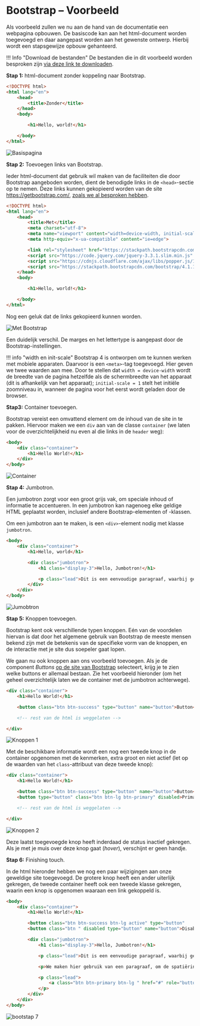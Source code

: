 # Bootstrap – Voorbeeld

Als voorbeeld zullen we nu aan de hand van de documentatie een webpagina opbouwen. De basiscode kan aan het html-document worden toegevoegd en daar aangepast worden aan het gewenste ontwerp. Hierbij wordt een stapsgewijze opbouw gehanteerd.

!!! Info "Download de bestanden"
    De bestanden die in dit voorbeeld worden besproken zijn [via deze link te downloaden](../../bestanden/bootstrap.zip).

__Stap 1:__ html-document zonder koppeling naar Bootstrap.

```html
<!DOCTYPE html>
<html lang="en">
    <head>
        <title>Zonder</title>
    </head>
    <body>

        <h1>Hello, world!</h1>

    </body>
</html>
```

![Basispagina](imgs/bootstrap1.png)

__Stap 2:__ Toevoegen links van Bootstrap.

Ieder html-document dat gebruik wil maken van de faciliteiten die door Bootstrap aangeboden worden, dient de benodigde links in de `<head>`-sectie op te nemen. Deze links kunnen gekopieerd worden van de site https://getbootstrap.com/, [zoals we al besproken hebben](bootstrap-deel1.md).

```html
<!DOCTYPE html>
<html lang="en">
    <head>
        <title>Met</title>
        <meta charset="utf-8">
        <meta name="viewport" content="width=device-width, initial-scale=1, shrink-to-fit=no">
        <meta http-equiv="x-ua-compatible" content="ie=edge">

        <link rel="stylesheet" href="https://stackpath.bootstrapcdn.com/bootstrap/4.1.1/css/bootstrap.min.css" integrity="sha384-WskhaSGFgHYWDcbwN70/dfYBj47jz9qbsMId/iRN3ewGhXQFZCSftd1LZCfmhktB" crossorigin="anonymous">
        <script src="https://code.jquery.com/jquery-3.3.1.slim.min.js" integrity="sha384-q8i/X+965DzO0rT7abK41JStQIAqVgRVzpbzo5smXKp4YfRvH+8abtTE1Pi6jizo" crossorigin="anonymous"></script>
        <script src="https://cdnjs.cloudflare.com/ajax/libs/popper.js/1.14.3/umd/popper.min.js" integrity="sha384-ZMP7rVo3mIykV+2+9J3UJ46jBk0WLaUAdn689aCwoqbBJiSnjAK/l8WvCWPIPm49" crossorigin="anonymous"></script>
        <script src="https://stackpath.bootstrapcdn.com/bootstrap/4.1.1/js/bootstrap.min.js" integrity="sha384-smHYKdLADwkXOn1EmN1qk/HfnUcbVRZyYmZ4qpPea6sjB/pTJ0euyQp0Mk8ck+5T" crossorigin="anonymous"></script>
    </head>
    <body>

        <h1>Hello, world!</h1>

    </body>
</html>
```

Nog een geluk dat de links gekopieerd kunnen worden.

![Met Bootstrap](imgs/bootstrap2.png)

Een duidelijk verschil. De marges en het lettertype is aangepast door de Bootstrap-instellingen.

!!! info "width en init-scale"
    Bootstrap 4 is ontworpen om te kunnen werken met mobiele apparaten. Daarvoor is een `<meta>`-tag toegevoegd. Hier geven we twee waarden aan mee. Door te stellen dat `width = device-width` wordt de breedte van de pagina hetzelfde als de schermbreedte van het apparaat (dit is afhankelijk van het apparaat); `initial-scale = 1` stelt het initiële zoomniveau in, wanneer de pagina voor het eerst wordt geladen door de browser.

__Stap3:__ Container toevoegen.

Bootstrap vereist een omvattend element om de inhoud van de site in te pakken. Hiervoor maken we een `div` aan van de classe `container` (we laten voor de overzichtelijkheid nu even al die links in de `header` weg):

```html
<body>
    <div class="container">
        <h1>Hello World!</h1>
    </div>
</body>
```

![Container](imgs/bootstrap3.png)

__Stap 4:__ Jumbotron.

Een jumbotron zorgt voor een groot grijs vak, om speciale inhoud of informatie te accentueren. In een jumbotron kan nagenoeg elke geldige HTML geplaatst worden, inclusief andere Bootstrap-elementen of -klassen.

Om een jumbotron aan te maken, is een `<div>`-element nodig met klasse `jumbotron`.

```html
<body>
    <div class="container">
        <h1>Hello, world</h1>

        <div class="jumbotron">
            <h1 class="display-3">Hello, Jumbotron!</h1>

            <p class="lead">Dit is een eenvoudige paragraaf, waarbij gebruik gemaakt wordt van de jumbotron, om extra aandacht te vragen voor dit specifieke onderdeel.</p>
        </div>
    </div>
</body>
```

![Jumobtron](imgs/bootstrap4.png)

__Stap 5:__ Knoppen toevoegen.

Bootstrap kent ook verschillende typen knoppen. Eén van de voordelen hiervan is dat door het algemene gebruik van Bootstrap de meeste mensen bekend zijn met de betekenis van de specifieke vorm van de knoppen, en de interactie met je site dus soepeler gaat lopen.

We gaan nu ook knoppen aan ons voorbeeld toevoegen. Als je de component *Buttons* [op de site van Bootstrap](https://getbootstrap.com/docs/5.0/components/buttons/) selecteert, krijg je te zien welke buttons er allemaal bestaan. Zie het voorbeeld hieronder (om het geheel overzichtelijk laten we de container met de jumbotron achterwege).

```html
<div class="container">
    <h1>Hello World!</h1>

    <button class="btn btn-success" type="button" name="button">Button</button>

    <!-- rest van de html is weggelaten -->

</div>
```

![Knoppen 1](imgs/bootstrap5.png)

Met de beschikbare informatie wordt een nog een tweede knop in de container opgenomen met de kenmerken, extra groot en niet actief (let op de waarden van het `class`-attribuut van deze tweede knop):

```html
<div class="container">
    <h1>Hello World!</h1>

    <button class="btn btn-success" type="button" name="button">Button</button>
    <button type="button" class="btn btn-lg btn-primary" disabled>Primary button</button>

    <!-- rest van de html is weggelaten -->

</div>
```

![Knoppen 2](imgs/bootstrap6.png)

Deze laatst toegevoegde knop heeft inderdaad de status inactief gekregen. Als je met je muis over deze knop gaat (*hover*), verschijnt er geen handje.

__Stap 6:__ Finishing touch.

In de html hieronder hebben we nog een paar wijzigingen aan onze geweldige site toegevoegd. De grotere knop heeft een ander uiterlijk gekregen, de tweede container heeft ook een tweede klasse gekregen, waarin een knop is opgenomen waaraan een link gekoppeld is.

```html
<body>
    <div class="container">
        <h1>Hello World!</h1>

        <button class="btn btn-success btn-lg active" type="button"       name="button">Button</button>
        <button class="btn " disabled type="button" name="button">Disabled Button</button>

        <div class="jumbotron">
            <h1 class="display-3">Hello, Jumbotron!</h1>

            <p class="lead">Dit is een eenvoudige paragraaf, waarbij gebruik gemaakt wordt van de jumbotron, om extra aandacht te vragen voor dit specifieke onderdeel.</p>

            <p>We maken hier gebruik van een paragraaf, om de spatiëring een de ruimte tussen de container te regelen..</p>

            <p class="lead">
                <a class="btn btn-primary btn-lg " href="#" role="button">Learn more</a>
            </p>
        </div>
    </div>
</body>
```

![bootstap 7](imgs/bootstrap7.png)










